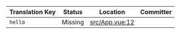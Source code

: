 | Translation Key | Status | Location | Committer |
|-----------------|--------|----------|-----------|
| `hello` | Missing | [src/App.vue:12](https://github.com/staging-gh-org/testRepo/blob/2ebd4de483d34afe3a6a7a1df76b02e97592ea67/src/App.vue#L12) |  |
